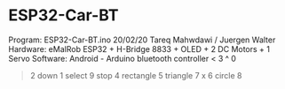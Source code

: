 # ESP32-Car-BT

 Program: ESP32-Car-BT.ino
 20/02/20 Tareq Mahwdawi / Juergen Walter
 Hardware: eMalRob ESP32 + H-Bridge 8833 + OLED + 2 DC Motors + 1 Servo
 Software: Android - Arduino bluetooth controller
 < 3
 ^ 0
 > 2
 down 1
 select 9
 stop 4
 rectangle 5
 triangle 7
 x 6
 circle 8
 

